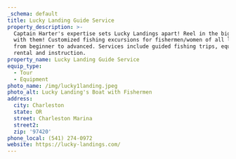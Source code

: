 ```yaml
---
_schema: default
title: Lucky Landing Guide Service
property_description: >-
  Captain Harter's expertise sets Lucky Landings apart! Reel in the big fish
  with them! Customized fishing excursions for fishermen/women of all levels
  from beginner to advanced. Services include guided fishing trips, equipment
  rental and instruction.
property_name: Lucky Landing Guide Service
equip_type:
  - Tour
  - Equipment
photo_name: /img/lucky1landing.jpeg
photo_alt: Lucky Landing's Boat with Fishermen
address:
  city: Charleston
  state: OR
  street: Charleston Marina
  street2:
  zip: '97420'
phone_local: (541) 274-0972
website: https://lucky-landings.com/
---
```

